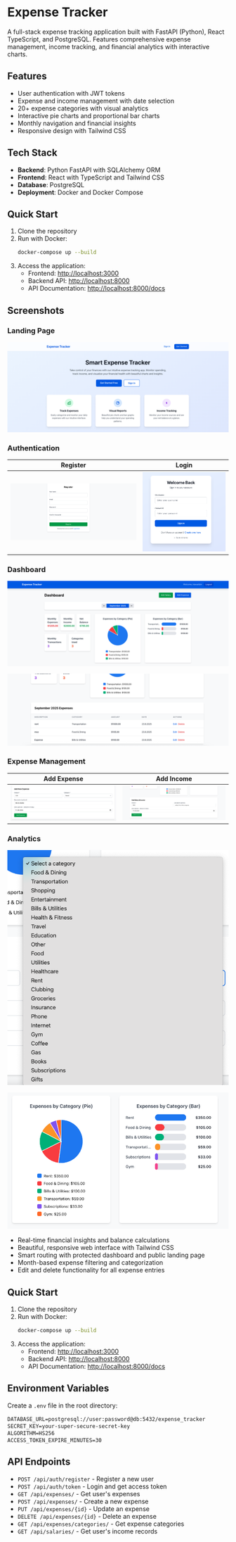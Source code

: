 # Expense Tracker

A full-stack expense tracking application built with FastAPI (Python), React TypeScript, and PostgreSQL. Features comprehensive expense management, income tracking, and financial analytics with interactive charts.

## Features

- User authentication with JWT tokens
- Expense and income management with date selection
- 20+ expense categories with visual analytics
- Interactive pie charts and proportional bar charts
- Monthly navigation and financial insights
- Responsive design with Tailwind CSS

## Tech Stack

- **Backend**: Python FastAPI with SQLAlchemy ORM
- **Frontend**: React with TypeScript and Tailwind CSS
- **Database**: PostgreSQL
- **Deployment**: Docker and Docker Compose

## Quick Start

1. Clone the repository
2. Run with Docker:
   ```bash
   docker-compose up --build
   ```
3. Access the application:
   - Frontend: [http://localhost:3000](http://localhost:3000)
   - Backend API: [http://localhost:8000](http://localhost:8000)
   - API Documentation: [http://localhost:8000/docs](http://localhost:8000/docs)

## Screenshots

### Landing Page
![Homepage](assets/homepage-hero.png)

### Authentication
| Register | Login |
|----------|-------|
| ![Register](assets/register.png) | ![Login](assets/login.png) |

### Dashboard
![Dashboard Overview](assets/dashboard-overview.png)

![Dashboard Details](assets/dashboard-details.png)

### Expense Management
| Add Expense | Add Income |
|-------------|------------|
| ![Add Expense](assets/add-expenses.png) | ![Add Salary](assets/add-salary.png) |

### Analytics
![Categories](assets/categories.png)

![Charts](assets/charts.png)
- Real-time financial insights and balance calculations
- Beautiful, responsive web interface with Tailwind CSS
- Smart routing with protected dashboard and public landing page
- Month-based expense filtering and categorization
- Edit and delete functionality for all expense entries

## Quick Start

1. Clone the repository
2. Run with Docker:
   ```bash
   docker-compose up --build
   ```
3. Access the application:
   - Frontend: [http://localhost:3000](http://localhost:3000)
   - Backend API: [http://localhost:8000](http://localhost:8000)
   - API Documentation: [http://localhost:8000/docs](http://localhost:8000/docs)

## Environment Variables

Create a `.env` file in the root directory:

```env
DATABASE_URL=postgresql://user:password@db:5432/expense_tracker
SECRET_KEY=your-super-secure-secret-key
ALGORITHM=HS256
ACCESS_TOKEN_EXPIRE_MINUTES=30
```

## API Endpoints

- `POST /api/auth/register` - Register a new user
- `POST /api/auth/token` - Login and get access token
- `GET /api/expenses/` - Get user's expenses
- `POST /api/expenses/` - Create a new expense
- `PUT /api/expenses/{id}` - Update an expense
- `DELETE /api/expenses/{id}` - Delete an expense
- `GET /api/expenses/categories/` - Get expense categories
- `GET /api/salaries/` - Get user's income records